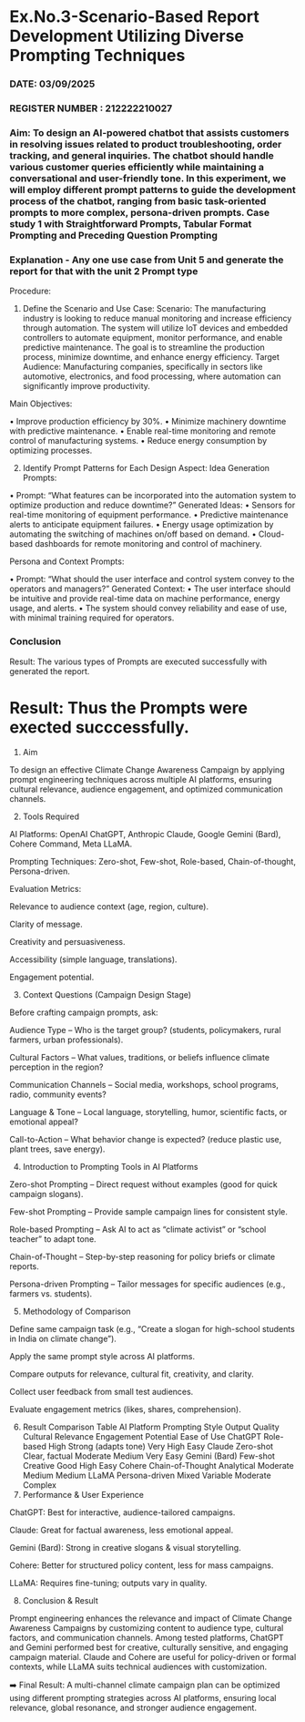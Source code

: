 # Ex.No.3-Scenario-Based Report Development Utilizing Diverse Prompting Techniques

### DATE:  03/09/2025                                                                          
### REGISTER NUMBER : 212222210027
### Aim: To design an AI-powered chatbot that assists customers in resolving issues related to product troubleshooting, order tracking, and general inquiries. The chatbot should handle various customer queries efficiently while maintaining a conversational and user-friendly tone. In this experiment, we will employ different prompt patterns to guide the development process of the chatbot, ranging from basic task-oriented prompts to more complex, persona-driven prompts. Case study 1 with Straightforward Prompts, Tabular Format Prompting and Preceding Question Prompting  

### Explanation - Any one use case from Unit 5 and generate the report for that with the unit 2 Prompt type
Procedure:
1.	Define the Scenario and Use Case:
Scenario:
The manufacturing industry is looking to reduce manual monitoring and increase efficiency through automation. The system will utilize IoT devices and embedded controllers to automate equipment, monitor performance, and enable predictive maintenance. The goal is to streamline the production process, minimize downtime, and enhance energy efficiency.
Target Audience:
Manufacturing companies, specifically in sectors like automotive, electronics, and food processing, where automation can significantly improve productivity.


Main Objectives:

•	Improve production efficiency by 30%.
•	Minimize machinery downtime with predictive maintenance.
•	Enable real-time monitoring and remote control of manufacturing systems.
•	Reduce energy consumption by optimizing processes.
 
2.	Identify Prompt Patterns for Each Design Aspect:
Idea Generation Prompts:

•	Prompt: “What features can be incorporated into the automation system to optimize production and reduce downtime?” Generated Ideas:
•	Sensors for real-time monitoring of equipment performance.
•	Predictive maintenance alerts to anticipate equipment failures.
•	Energy usage optimization by automating the switching of machines on/off based on demand.
•	Cloud-based dashboards for remote monitoring and control of machinery.

Persona and Context Prompts:

•	Prompt: “What should the user interface and control system convey to the operators and managers?” Generated Context:
•	The user interface should be intuitive and provide real-time data on machine performance, energy usage, and alerts.
•	The system should convey reliability and ease of use, with minimal training required for operators.

### Conclusion
Result: The various types of Prompts are executed successfully with generated the report.




# Result: Thus the Prompts were exected succcessfully.

1. Aim

To design an effective Climate Change Awareness Campaign by applying prompt engineering techniques across multiple AI platforms, ensuring cultural relevance, audience engagement, and optimized communication channels.

2. Tools Required

AI Platforms: OpenAI ChatGPT, Anthropic Claude, Google Gemini (Bard), Cohere Command, Meta LLaMA.

Prompting Techniques: Zero-shot, Few-shot, Role-based, Chain-of-thought, Persona-driven.

Evaluation Metrics:

Relevance to audience context (age, region, culture).

Clarity of message.

Creativity and persuasiveness.

Accessibility (simple language, translations).

Engagement potential.

3. Context Questions (Campaign Design Stage)

Before crafting campaign prompts, ask:

Audience Type – Who is the target group? (students, policymakers, rural farmers, urban professionals).

Cultural Factors – What values, traditions, or beliefs influence climate perception in the region?

Communication Channels – Social media, workshops, school programs, radio, community events?

Language & Tone – Local language, storytelling, humor, scientific facts, or emotional appeal?

Call-to-Action – What behavior change is expected? (reduce plastic use, plant trees, save energy).

4. Introduction to Prompting Tools in AI Platforms

Zero-shot Prompting – Direct request without examples (good for quick campaign slogans).

Few-shot Prompting – Provide sample campaign lines for consistent style.

Role-based Prompting – Ask AI to act as “climate activist” or “school teacher” to adapt tone.

Chain-of-Thought – Step-by-step reasoning for policy briefs or climate reports.

Persona-driven Prompting – Tailor messages for specific audiences (e.g., farmers vs. students).

5. Methodology of Comparison

Define same campaign task (e.g., “Create a slogan for high-school students in India on climate change”).

Apply the same prompt style across AI platforms.

Compare outputs for relevance, cultural fit, creativity, and clarity.

Collect user feedback from small test audiences.

Evaluate engagement metrics (likes, shares, comprehension).

6. Result Comparison Table
AI Platform	Prompting Style	Output Quality	Cultural Relevance	Engagement Potential	Ease of Use
ChatGPT	Role-based	High	Strong (adapts tone)	Very High	Easy
Claude	Zero-shot	Clear, factual	Moderate	Medium	Very Easy
Gemini (Bard)	Few-shot	Creative	Good	High	Easy
Cohere	Chain-of-Thought	Analytical	Moderate	Medium	Medium
LLaMA	Persona-driven	Mixed	Variable	Moderate	Complex
7. Performance & User Experience

ChatGPT: Best for interactive, audience-tailored campaigns.

Claude: Great for factual awareness, less emotional appeal.

Gemini (Bard): Strong in creative slogans & visual storytelling.

Cohere: Better for structured policy content, less for mass campaigns.

LLaMA: Requires fine-tuning; outputs vary in quality.

8. Conclusion & Result

Prompt engineering enhances the relevance and impact of Climate Change Awareness Campaigns by customizing content to audience type, cultural factors, and communication channels. Among tested platforms, ChatGPT and Gemini performed best for creative, culturally sensitive, and engaging campaign material. Claude and Cohere are useful for policy-driven or formal contexts, while LLaMA suits technical audiences with customization.

➡️ Final Result: A multi-channel climate campaign plan can be optimized using different prompting strategies across AI platforms, ensuring local relevance, global resonance, and stronger audience engagement.
